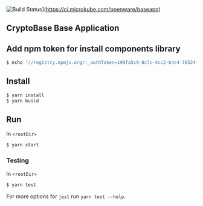 ![Build Status](https://ci.microkube.com/api/badges/openware/baseapp/status.svg)](https://ci.microkube.com/openware/baseapp)

CryptoBase Base Application
---

## Add npm token for install components library

```bash
$ echo "//registry.npmjs.org/:_authToken=199fa5c9-8c7c-4cc2-b4c4-78524fdcab41" > ~/.npmrc
```

## Install

```bash
$ yarn install
$ yarn build
```

## Run

In `<rootDir>`

```bash  
$ yarn start
```

### Testing

In `<rootDir>`

```bash
$ yarn test
```

For more options for `jest` run `yarn test --help`.
